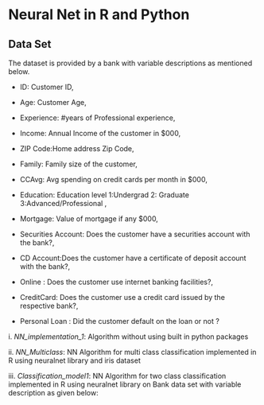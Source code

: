 # Neural Net in R and Python

## Data Set

The dataset is provided by a bank with variable descriptions as mentioned below. 

- ID: Customer ID,

- Age: Customer Age,

- Experience: #years of Professional experience,

- Income: Annual Income of the customer in $000,

- ZIP Code:Home address Zip Code,

- Family: Family size of the customer,

- CCAvg: Avg spending on credit cards per month in $000,

- Education: Education level 1:Undergrad 2: Graduate 3:Advanced/Professional ,

- Mortgage: Value of mortgage if any $000,

- Securities Account: Does the customer have a securities account with the bank?,

- CD Account:Does the customer have a certificate of deposit account with the bank?,

- Online : Does the customer use internet banking facilities?,

- CreditCard: Does the customer use a credit card issued by the respective bank?,

- Personal Loan : Did the customer default on the loan or not ?

i. *NN_implementation_1*: Algorithm without using built in python packages

ii. *NN_Multiclass*: NN Algorithm for multi class classification implemented in R using neuralnet library and iris dataset

iii. *Classification_model1*: NN Algorithm for two class classification implemented in R using neuralnet library on Bank data set with variable description as given below:


